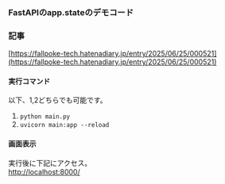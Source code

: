 ### FastAPIのapp.stateのデモコード  

### 記事
[https://fallpoke-tech.hatenadiary.jp/entry/2025/06/25/000521](https://fallpoke-tech.hatenadiary.jp/entry/2025/06/25/000521)

#### 実行コマンド
以下、1,2どちらでも可能です。  
1. ```python main.py```
2. ```uvicorn main:app --reload```

#### 画面表示
実行後に下記にアクセス。  
[http://localhost:8000/](http://localhost:8000/)
